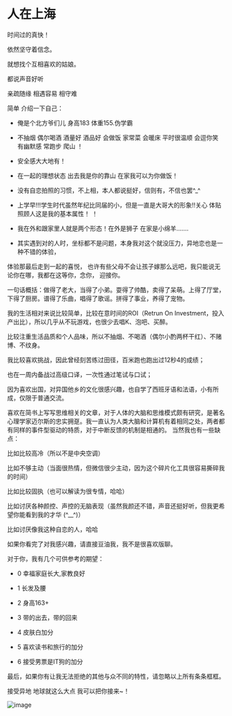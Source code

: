 # 人在上海

时间过的真快！

依然坚守着信念。

就想找个互相喜欢的姑娘。

都说声音好听

亲疏随缘 相遇容易 相守难

简单 介绍一下自己：

- 俺是个北方爷们儿  身高183 体重155.伪学霸

- 不抽烟 偶尔喝酒 酒量好 酒品好  会做饭 家常菜 会暖床 平时很温顺 会逗你笑 有幽默感 常跑步 爬山 ！

- 安全感大大地有！

- 在一起的理想状态 出去我是你的靠山 在家我可以为你做饭！

- 没有自恋拍照的习惯，不上相，本人都说挺好，信则有，不信也罢^_^

- 上学早!!!学生时代虽然年纪比同届的小，但是一直是大哥大的形象!!关心 体贴 照顾人这是我的基本属性！ ！

- 我在外和跟家里人就是两个形态！在外是狮子 在家是小绵羊…….

- 其实遇到对的人时，坐标都不是问题，本身我对这个就没压力，异地恋也是一种不错的体验，

体验那最后走到一起的喜悦， 也许有些父母不会让孩子嫁那么远吧，我只能说无论你在哪，我都在这等你，念你， 迎接你。

一句话概括：做得了老大，当得了小弟。耍得了帅酷，卖得了呆萌。上得了厅堂，下得了厨房。谱得了乐曲，唱得了歌谣。拼得了事业，养得了宠物。

我的生活相对来说比较简单，比较在意时间的ROI（Retrun On Investment，投入产出比），所以几乎从不玩游戏，也很少去唱K、泡吧、买醉。

比较注重生活品质和个人品味，所以不抽烟、不喝酒（偶尔小酌两杯干红）、不赌博、不纹身。

我比较喜欢挑战，因此曾经刻苦练过田径，百米跑也跑出过12秒4的成绩；

也在一周内备战过高级口译，一次性通过笔试与口试；

因为喜欢出国，对异国他乡的文化很感兴趣，也自学了西班牙语和法语，小有所成，仅限于普通交流。

喜欢在简书上写写思维相关的文章，对于人体的大脑和思维模式颇有研究，是著名心理学家迈尔斯的忠实拥趸。我一直认为人类大脑和计算机有着相同之处，两者都有同样的事件型驱动的特质，对于中断反馈的机制是相通的。
当然我也有一些缺点：

比如比较高冷（所以不是中央空调）

比如不够主动（当面很热情，但微信很少主动，因为这个碎片化工具很容易撕碎我的时间）

比如比较固执（也可以解读为很专情，哈哈）

比如讨厌各种颜控、声控的无脑表现（虽然我颜还不错，声音还挺好听，但我更希望你能看到我的才华 (^__^)）

比如讨厌像我这种自恋的人，哈哈

如果你看完了对我感兴趣，请直接豆油我，我不是很喜欢版聊。

对于你，我有几个可供参考的期望：
- 0 幸福家庭长大,家教良好

- 1 长发及腰

- 2 身高163+

- 3 带的出去，带的回来

- 4 皮肤白加分

- 5 喜欢读书和旅行的加分

- 6 接受男票是IT狗的加分


最后，如果你有让我无法拒绝的其他与众不同的特性，请忽略以上所有条条框框。


接受异地 地球就这么大点 我可以把你接来~！

![image](https://img1.doubanio.com/view/group_topic/l/public/p287891159.webp)


